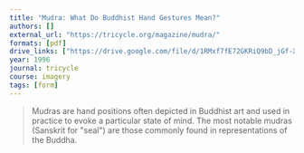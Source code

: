 ```yaml
---
title: "Mudra: What Do Buddhist Hand Gestures Mean?"
authors: []
external_url: "https://tricycle.org/magazine/mudra/"
formats: [pdf]
drive_links: ["https://drive.google.com/file/d/1RMxf7fE72GKRiQ9bD_jGf-XqPMWPYDAz/view?usp=drivesdk"]
year: 1996
journal: tricycle
course: imagery
tags: [form]
---
```


> Mudras are hand positions often depicted in Buddhist art and used in practice to evoke a particular state of mind. The most notable mudras (Sanskrit for "seal") are those commonly found in representations of the Buddha.
